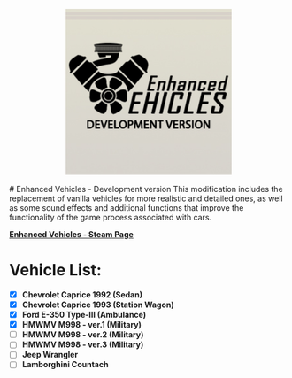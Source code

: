 <p align="center">
  <img width="300" height="300" src="/Contents/mods/EnhancedVehicles_Development/EnhancedVehicles_Development.png">
</p>
# Enhanced Vehicles - Development version
This modification includes the replacement of vanilla vehicles for more realistic and detailed ones, as well as some sound effects and additional functions that improve the functionality of the game process associated with cars.


**[Enhanced Vehicles - Steam Page](https://steamcommunity.com/sharedfiles/filedetails/?id=1373265262)**

# Vehicle List:
- [x] **Chevrolet Caprice 1992 (Sedan)**
- [x] **Chevrolet Caprice 1993 (Station Wagon)**
- [x] **Ford E-350 Type-III (Ambulance)**
- [x] **HMWMV M998 - ver.1 (Military)**
- [ ] **HMWMV M998 - ver.2 (Military)**
- [ ] **HMWMV M998 - ver.3 (Military)**
- [ ] **Jeep Wrangler**
- [ ] **Lamborghini Countach**
